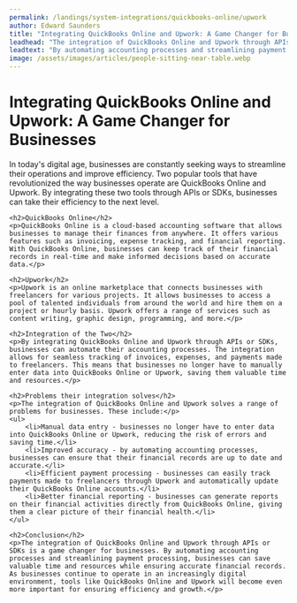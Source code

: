 ```yaml
---
permalink: /landings/system-integrations/quickbooks-online/upwork
author: Edward Saunders
title: "Integrating QuickBooks Online and Upwork: A Game Changer for Businesses"
leadhead: "The integration of QuickBooks Online and Upwork through APIs or SDKs is a game changer for businesses"
leadtext: "By automating accounting processes and streamlining payment processing, businesses can save valuable time and resources while ensuring accurate financial records. As businesses continue to operate in an increasingly digital environment, tools like QuickBooks Online and Upwork will become even more important for ensuring efficiency and growth."
image: /assets/images/articles/people-sitting-near-table.webp
---
```

<div class="arttext">	<h1>Integrating QuickBooks Online and Upwork: A Game Changer for Businesses</h1>
	<p>In today's digital age, businesses are constantly seeking ways to streamline their operations and improve efficiency. Two popular tools that have revolutionized the way businesses operate are QuickBooks Online and Upwork. By integrating these two tools through APIs or SDKs, businesses can take their efficiency to the next level.</p>

	<h2>QuickBooks Online</h2>
	<p>QuickBooks Online is a cloud-based accounting software that allows businesses to manage their finances from anywhere. It offers various features such as invoicing, expense tracking, and financial reporting. With QuickBooks Online, businesses can keep track of their financial records in real-time and make informed decisions based on accurate data.</p>

	<h2>Upwork</h2>
	<p>Upwork is an online marketplace that connects businesses with freelancers for various projects. It allows businesses to access a pool of talented individuals from around the world and hire them on a project or hourly basis. Upwork offers a range of services such as content writing, graphic design, programming, and more.</p>

	<h2>Integration of the Two</h2>
	<p>By integrating QuickBooks Online and Upwork through APIs or SDKs, businesses can automate their accounting processes. The integration allows for seamless tracking of invoices, expenses, and payments made to freelancers. This means that businesses no longer have to manually enter data into QuickBooks Online or Upwork, saving them valuable time and resources.</p>

	<h2>Problems their integration solves</h2>
	<p>The integration of QuickBooks Online and Upwork solves a range of problems for businesses. These include:</p>
	<ul>
		<li>Manual data entry - businesses no longer have to enter data into QuickBooks Online or Upwork, reducing the risk of errors and saving time.</li>
		<li>Improved accuracy - by automating accounting processes, businesses can ensure that their financial records are up to date and accurate.</li>
		<li>Efficient payment processing - businesses can easily track payments made to freelancers through Upwork and automatically update their QuickBooks Online accounts.</li>
		<li>Better financial reporting - businesses can generate reports on their financial activities directly from QuickBooks Online, giving them a clear picture of their financial health.</li>
	</ul>

	<h2>Conclusion</h2>
	<p>The integration of QuickBooks Online and Upwork through APIs or SDKs is a game changer for businesses. By automating accounting processes and streamlining payment processing, businesses can save valuable time and resources while ensuring accurate financial records. As businesses continue to operate in an increasingly digital environment, tools like QuickBooks Online and Upwork will become even more important for ensuring efficiency and growth.</p>
</div>